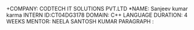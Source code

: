 +COMPANY: CODTECH IT SOLUTIONS PVT.LTD
*NAME: Sanjeev kumar karma 
INTERN ID:CT04DG3178
DOMAIN: C++ LANGUAGE
DURATION: 4 WEEKS
MENTOR: NEELA SANTOSH KUMAR
PARAGRAPH :


